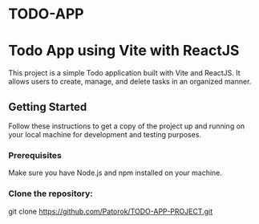 # TODO-APP
# Todo App using Vite with ReactJS

This project is a simple Todo application built with Vite and ReactJS. It allows users to create, manage, and delete tasks in an organized manner.

## Getting Started

Follow these instructions to get a copy of the project up and running on your local machine for development and testing purposes.

### Prerequisites

Make sure you have Node.js and npm installed on your machine.

### Clone the repository:
git clone https://github.com/Patorok/TODO-APP-PROJECT.git

